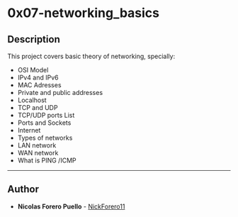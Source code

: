 # 0x07-networking_basics

## Description

This project covers basic theory of networking, specially:

* OSI Model
* IPv4 and IPv6
* MAC Adresses
* Private and public addresses
* Localhost
* TCP and UDP
* TCP/UDP ports List
* Ports and Sockets
* Internet
* Types of networks
* LAN network
* WAN network
* What is PING /ICMP

---

## Author

* **Nicolas Forero Puello** - [NickForero11](https://github.com/NickForero11)